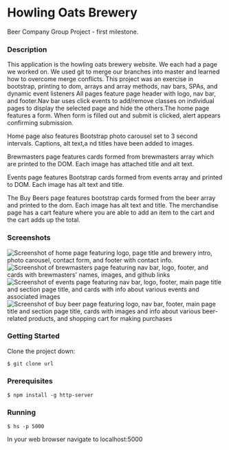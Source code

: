 # Howling Oats Brewery
Beer Company Group Project - first milestone.
### Description
This application is the howling oats brewery website. We each had a page we worked on. We used git to merge our branches into master and learned how to overcome merge conflicts. This project was an exercise in bootstrap, printing to dom, arrays and array methods, nav bars, SPAs, and dynamic event listeners
All pages feature page header with logo, nav bar, and footer.Nav bar uses click events to add/remove classes on individual pages to display the selected page and hide the others.The home page features a form. When form is filled out and submit is clicked, alert appears confirming submission.

Home page also features Bootstrap photo carousel set to 3 second intervals. Captions, alt text,a nd titles have been added to images.

Brewmasters page features cards formed from brewmasters array which are printed to the DOM. Each image has attached title and alt text.

Events page features Bootstrap cards formed from events array and printed to DOM. Each image has alt text and title.

The Buy Beers page features bootstrap cards formed from the beer array and printed to the dom. Each image has alt text and title. The merchandise page has a cart feature where you are able to add an item to the cart and the cart adds up the total.

### Screenshots
![Screenshot of home page featuring logo, page title and brewery intro, photo carousel, contact form, and footer with contact info.](https://raw.githubusercontent.com/nss-evening-cohort-9/foundations-group-project-howling-oats/master/images/home-page.png "Screenshot of home page featuring logo, page title and brewery intro, photo carousel, contact form, and footer with contact info")
![Screenshot of brewmasters page featuring nav bar, logo, footer, and cards with brewmasters' names, images, and github links](https://raw.githubusercontent.com/nss-evening-cohort-9/foundations-group-project-howling-oats/master/images/brewmasters-page.png "Screenshot of brewmasters page featuring nav bar, logo, footer, and cards with brewmasters' names, images, and github links")
![Screenshot of events page featuring nav bar, logo, footer, main page title and section page title, and cards with info about various events and associated images](https://raw.githubusercontent.com/nss-evening-cohort-9/foundations-group-project-howling-oats/master/images/events-page.png "Screenshot of events page featuring nav bar, logo, footer, page title, and cards with info about various events and associated images")
![Screenshot of buy beer page featuring logo, nav bar, footer, main page title and section page title, cards with images and info about various beer-related products, and shopping cart for making purchases](https://raw.githubusercontent.com/nss-evening-cohort-9/foundations-group-project-howling-oats/master/images/beer-page.png "Screenshot of buy beer page featuring logo, nav bar, footer, main page title and section page title, cards with images and info about various beer-related products, and shopping cart for making purchases")
### Getting Started
Clone the project down:
```
$ git clone url
```
### Prerequisites
```
$ npm install -g http-server
```

### Running
```
$ hs -p 5000
```
In your web browser navigate to localhost:5000

